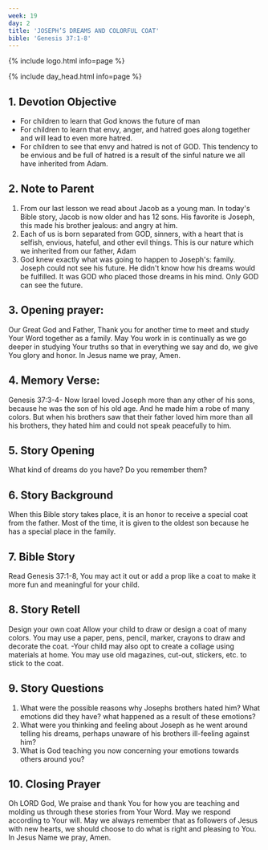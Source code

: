 ```yaml
---
week: 19
day: 2
title: 'JOSEPH’S DREAMS AND COLORFUL COAT'
bible: 'Genesis 37:1-8'
---
```



{% include logo.html info=page %}

{% include day_head.html info=page %}

## 1. Devotion Objective
- For children to learn that God knows the future of man
- For children to learn that envy, anger, and hatred goes along together and will lead to even more hatred.
- For children to see that envy and hatred is not of GOD. This tendency to be envious and be full of hatred is a result of the sinful nature we all have inherited from Adam.

## 2. Note to Parent
 1. From our last lesson we read about Jacob as a young man. In today's Bible story, Jacob is now older and has 12 sons. His favorite is Joseph, this made his brother jealous: and angry at him.
2. Each of us is born separated from GOD, sinners, with a heart that is selfish, envious, hateful, and other evil things. This is our nature which we inherited from our father, Adam
3. God knew exactly what was going to happen to Joseph's: family. Joseph could not see his future. He didn't know how his dreams would be fulfilled. It was GOD who placed those dreams in his mind. Only GOD can see the future.

## 3. Opening prayer:
Our Great God and Father, Thank you for another time to meet and study Your Word together as a family. May You work in is continually as we go deeper in studying Your truths so that in everything we say and do, we give You glory and honor. In Jesus name we pray, Amen.

## 4. Memory Verse:
Genesis 37:3-4- Now Israel loved Joseph more than any other of his sons, because he was the son of his old age. And he made him a robe of many colors. But when his brothers saw that their father loved him more than all his brothers, they hated him and could not speak peacefully to him.

## 5. Story Opening
What kind of dreams do you have? Do you remember them?

## 6. Story Background
When this Bible story takes place, it is an honor to receive a special coat from the father. Most of the time, it is given to the oldest son because he has a special place in the family.

## 7. Bible Story
Read Genesis 37:1-8, You may act it out or add a prop like a coat to make it more fun and meaningful for your child.

## 8. Story Retell
 Design your own coat Allow your child to draw or design a coat of many colors. You may use a paper, pens, pencil, marker, crayons to draw and decorate the coat. -Your child may also opt to create a collage using materials at home. You may use old magazines, cut-out, stickers, etc. to stick to the coat.

## 9. Story Questions
1. What were the possible reasons why Josephs brothers hated him? What emotions did they have? what happened as a result of these emotions?
2. What were you thinking and feeling about Joseph as he went around telling his dreams, perhaps unaware of his brothers ill-feeling against him?
3. What is God teaching you now concerning your emotions towards others around you?

## 10. Closing Prayer
Oh LORD God, We praise and thank You for how you are teaching and molding us through these stories from Your Word. May we respond according to Your will. May we always remember that as followers of Jesus with new hearts, we should choose to do what is right and pleasing to You. In Jesus Name we pray, Amen.


